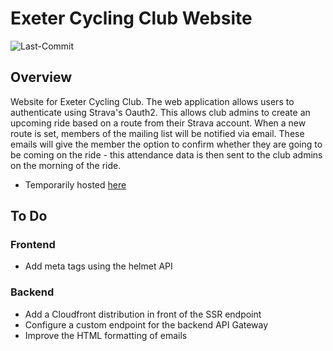 # Exeter Cycling Club Website

![Last-Commit](https://img.shields.io/github/last-commit/Oliver-Bilbie/exeter-cycling-club)

## Overview

Website for Exeter Cycling Club.
The web application allows users to authenticate using Strava's Oauth2. This allows club admins to create an upcoming ride based on a route from their Strava account. When a new route is set, members of the mailing list will be notified via email. These emails will give the member the option to confirm whether they are going to be coming on the ride - this attendance data is then sent to the club admins on the morning of the ride.

- Temporarily hosted [here](https://kee4pqbtog5vwik77yfyrlapxi0jmobt.lambda-url.eu-west-1.on.aws/)

## To Do
### Frontend
- Add meta tags using the helmet API

### Backend
- Add a Cloudfront distribution in front of the SSR endpoint
- Configure a custom endpoint for the backend API Gateway
- Improve the HTML formatting of emails
